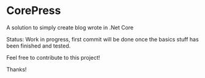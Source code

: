 # CorePress
A solution to simply create blog wrote in .Net Core

Status: Work in progress, first commit will be done once the basics stuff has been finished and tested.

Feel free to contribute to this project!

Thanks!
